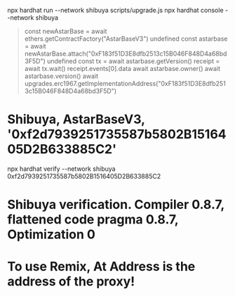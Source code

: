 npx hardhat run --network shibuya scripts/upgrade.js
npx hardhat console --network shibuya
> const newAstarBase = await ethers.getContractFactory("AstarBaseV3")
undefined
> const astarbase = await newAstarBase.attach("0xF183f51D3E8dfb2513c15B046F848D4a68bd3F5D")
undefined
> const tx = await astarbase.getVersion()
> receipt = await tx.wait()
> receipt.events[0].data
> await astarbase.owner()
> await astarbase.version()
> await upgrades.erc1967.getImplementationAddress("0xF183f51D3E8dfb2513c15B046F848D4a68bd3F5D")


# Shibuya, AstarBaseV3, '0xf2d7939251735587b5802B1516405D2B633885C2'
npx hardhat verify --network shibuya 0xf2d7939251735587b5802B1516405D2B633885C2

# Shibuya verification. Compiler 0.8.7, flattened code pragma 0.8.7, Optimization 0

# To use Remix, At Address is the address of the proxy!